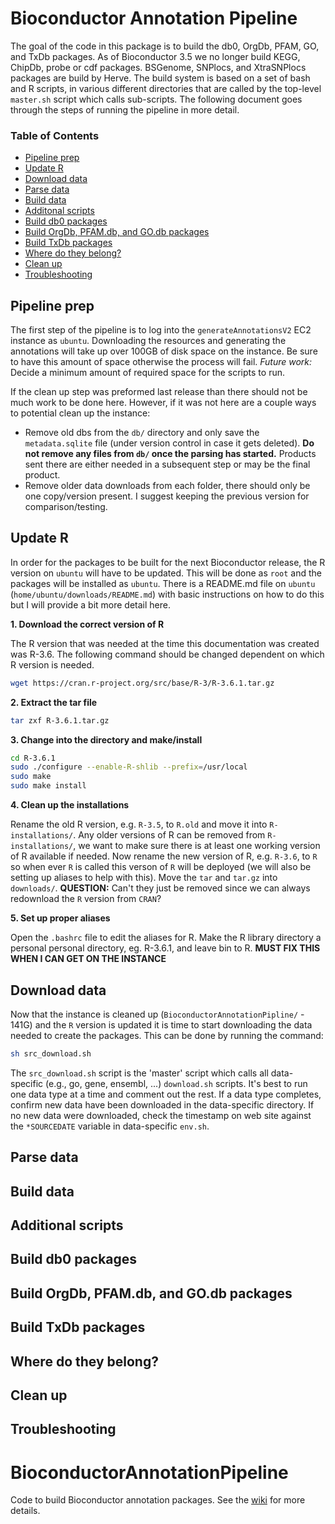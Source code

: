 # Bioconductor Annotation Pipeline

The goal of the code in this package is to build the db0, OrgDb, PFAM, GO, and TxDb packages. As of Bioconductor 3.5 we no longer build KEGG, ChipDb, probe or cdf packages. BSGenome, SNPlocs, and XtraSNPlocs packages are build by Herve. The build system is based on a set of bash and R scripts, in various different directories that are called by the top-level `master.sh` script which calls sub-scripts. The following document goes through the steps of running the pipeline in more detail.

### Table of Contents
+ [Pipeline prep](#pipelineprep)
+ [Update R](#updater)
+ [Download data](#downloaddata)
+ [Parse data](#parsedata)
+ [Build data](#builddata)
+ [Additonal scripts](#additionalscripts)
+ [Build db0 packages](#builddb0pkgs)
+ [Build OrgDb, PFAM.db, and GO.db packages](#buildmanypkgs)
+ [Build TxDb packages](#buildtxdbpkgs)
+ [Where do they belong?](#where)
+ [Clean up](#cleanup)
+ [Troubleshooting](#troubleshooting)

## Pipeline prep <a name="pipelineprep"/>

The first step of the pipeline is to log into the `generateAnnotationsV2` EC2 instance as `ubuntu`. Downloading the resources and generating the annotations will take up over 100GB of disk space on the instance. Be sure to have this amount of space otherwise the process will fail. *Future work:* Decide a minimum amount of required space for the scripts to run.

If the clean up step was preformed last release than there should not be much work to be done here. However, if it was not here are a couple ways to potential clean up the instance:

* Remove old dbs from the `db/` directory and only save the `metadata.sqlite` file (under version control in case it gets deleted). **Do not remove any files from `db/` once the parsing has started.** Products sent there are either needed in a subsequent step or may be the final product. 
* Remove older data downloads from each folder, there should only be one copy/version present. I suggest keeping the previous version for comparison/testing.

## Update R <a name="updater"/>

In order for the packages to be built for the next Bioconductor release, the R version on `ubuntu` will have to be updated. This will be done as `root` and the packages will be installed as `ubuntu`. There is a README.md file on `ubuntu` (`home/ubuntu/downloads/README.md`) with basic instructions on how to do this but I will provide a bit more detail here.

**1. Download the correct version of R**

The R version that was needed at the time this documentation was created was R-3.6. The following command should be changed dependent on which R version is needed.

```sh
wget https://cran.r-project.org/src/base/R-3/R-3.6.1.tar.gz
```

**2. Extract the tar file**

```sh
tar zxf R-3.6.1.tar.gz
```

**3. Change into the directory and make/install**

```sh
cd R-3.6.1
sudo ./configure --enable-R-shlib --prefix=/usr/local
sudo make
sudo make install
```

**4. Clean up  the installations**

Rename the old R version, e.g. `R-3.5`, to `R.old` and move it into `R-installations/`. Any older versions of R can be removed from `R-installations/`, we want to make sure there is at least one working version of R available if needed. Now rename the new version of R, e.g. `R-3.6`, to `R` so when ever `R` is called this verson of `R` will be deployed (we will also be setting up aliases to help with this). Move the `tar` and `tar.gz` into `downloads/`. **QUESTION:** Can't they just be removed since we can always redownload the `R` version from `CRAN`?

**5. Set up proper aliases**

Open the `.bashrc` file to edit the aliases for R. Make the R library directory a personal personal directory, eg. R-3.6.1, and leave bin to R. **MUST FIX THIS WHEN I CAN GET ON THE INSTANCE**

## Download data <a name="downloaddata"/>

Now that the instance is cleaned up (`BioconductorAnnotationPipline/` - 141G) and the `R` version is updated it is time to start downloading the data needed to create the packages. This can be done by running the command:

```sh
sh src_download.sh
```

The `src_download.sh` script is the 'master' script which calls all data-specific (e.g., go, gene, ensembl, ...) `download.sh` scripts. It's best to run one data type at a time and comment out the rest. If a data type completes, confirm new data have been downloaded in the data-specific directory. If no new data were downloaded, check the timestamp on web site against the `*SOURCEDATE` variable in data-specific `env.sh`. 
## Parse data <a name="parsedata"/>


## Build data <a name="builddata"/>


## Additional scripts <a name="additionalscripts"/>


## Build db0 packages <a name="builddb0pkgs"/>


## Build OrgDb, PFAM.db, and GO.db packages <a name="buildmanypkgs"/>


## Build TxDb packages <a name="buildtxdbpkgs"/>


## Where do they belong? <a name="where"/>


## Clean up <a name="cleanup"/>


## Troubleshooting <a name="troubleshooting"/>


# BioconductorAnnotationPipeline
Code to build Bioconductor annotation packages. See the [wiki](https://github.com/Bioconductor/BioconductorAnnotationPipeline/wiki) for more details.

